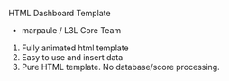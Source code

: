 HTML Dashboard Template
- marpaule / L3L Core Team

1. Fully animated html template
2. Easy to use and insert data
3. Pure HTML template. No database/score processing.